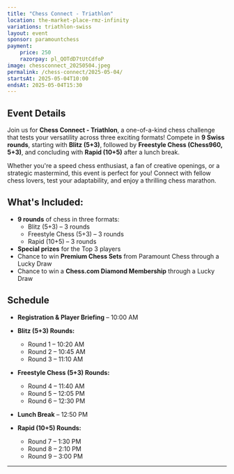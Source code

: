 ```yaml
---
title: "Chess Connect - Triathlon"
location: the-market-place-rmz-infinity
variations: triathlon-swiss
layout: event
sponsor: paramountchess
payment:
    price: 250
    razorpay: pl_QOTdD7tUtCdfoP
image: chessconnect_20250504.jpeg
permalink: /chess-connect/2025-05-04/
startsAt: 2025-05-04T10:00
endsAt: 2025-05-04T15:30
---
```

## Event Details

Join us for **Chess Connect - Triathlon**, a one-of-a-kind chess challenge that tests your versatility across three exciting formats! Compete in **9 Swiss rounds**, starting with **Blitz (5+3)**, followed by **Freestyle Chess (Chess960, 5+3)**, and concluding with **Rapid (10+5)** after a lunch break.

Whether you're a speed chess enthusiast, a fan of creative openings, or a strategic mastermind, this event is perfect for you! Connect with fellow chess lovers, test your adaptability, and enjoy a thrilling chess marathon.

## What's Included:
- **9 rounds** of chess in three formats:
    - Blitz (5+3) – 3 rounds
    - Freestyle Chess (5+3) – 3 rounds
    - Rapid (10+5) – 3 rounds
- **Special prizes** for the Top 3 players
- Chance to win **Premium Chess Sets** from Paramount Chess through a Lucky Draw
- Chance to win a **Chess.com Diamond Membership** through a Lucky Draw

## Schedule

- **Registration & Player Briefing** – 10:00 AM
  
- **Blitz (5+3) Rounds:**

    - Round 1 – 10:20 AM
    - Round 2 – 10:45 AM
    - Round 3 – 11:10 AM

- **Freestyle Chess (5+3) Rounds:**

    - Round 4 – 11:40 AM
    - Round 5 – 12:05 PM
    - Round 6 – 12:30 PM

- **Lunch Break** – 12:50 PM

- **Rapid (10+5) Rounds:**
  
    - Round 7 – 1:30 PM
    - Round 8 – 2:10 PM
    - Round 9 – 3:00 PM

---

